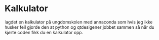 # Kalkulator
lagdet en kalkulator på ungdomskolen med annaconda som hvis jeg ikke husker feil gjorde den at python og qtdesigener jobbet sammen så når du kjørte coden fikk du en kalkulator opp.
